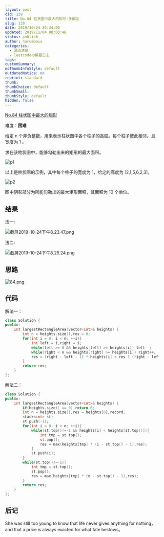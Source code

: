 ```yaml
---
layout: post
cid: 139
title: No.84 柱状图中最大的矩形:多解法
slug: 139
date: 2019/10/24 20:34:00
updated: 2019/11/04 08:03:46
status: publish
author: harumonia
categories:
  - 源流清泉
  - leetcodeの解题日志
tags:
customSummary:
noThumbInfoStyle: default
outdatedNotice: no
reprint: standard
thumb:
thumbChoice: default
thumbSmall:
thumbStyle: default
hidden: false
---
```


[No.84 柱状图中最大的矩形](https://leetcode-cn.com/problems/largest-rectangle-in-histogram/)

难度：**困难**

给定 n 个非负整数，用来表示柱状图中各个柱子的高度。每个柱子彼此相邻，且宽度为 1 。

求在该柱状图中，能够勾勒出来的矩形的最大面积。

![p1](https://assets.leetcode-cn.com/aliyun-lc-upload/uploads/2018/10/12/histogram.png)

以上是柱状图的示例，其中每个柱子的宽度为 1，给定的高度为 [2,1,5,6,2,3]。

![p2](https://assets.leetcode-cn.com/aliyun-lc-upload/uploads/2018/10/12/histogram_area.png)

图中阴影部分为所能勾勒出的最大矩形面积，其面积为 10 个单位。

<!-- more -->

## 结果

法一:

![截屏2019-10-24下午8.23.47.png](https://harumona-blog.oss-cn-beijing.aliyuncs.com/old_articles/1045205236.png?Expires=1602312740&)

法二:

![截屏2019-10-24下午8.29.24.png](https://harumona-blog.oss-cn-beijing.aliyuncs.com/old_articles/230613868.png?Expires=1602312752&)

## 思路

![84.png](https://harumona-blog.oss-cn-beijing.aliyuncs.com/old_articles/2144508509.png?Expires=1602312838&)

## 代码

解法一：

```c++
class Solution {
public:
    int largestRectangleArea(vector<int>& heights) {
        int n = heights.size(),res = 0;
        for(int i = 0; i < n; ++i){
            int left = i,right = i;
            while(left >= 0 && heights[left] >= heights[i]) left--;
            while(right < n && heights[right] >= heights[i]) right++;
            res = (right - left - 1) * heights[i] > res ? (right - left - 1) * heights[i] : res;
        }
        return res;
    }
};
```

解法二：

```c++
class Solution {
public:
    int largestRectangleArea(vector<int>& heights) {
        if(heights.size() == 0) return 0;
        int n = heights.size(),res = heights[0],record;
        stack<int> st;
        st.push(-1);
        for(int i = 0; i < n; ++i){
            while(st.top()!=-1 && heights[i] < heights[st.top()]){
                int tmp = st.top();
                st.pop();
                res = max(heights[tmp] * (i - st.top() - 1),res);
            }
            st.push(i);
        }
        while(st.top()!=-1){
            int tmp = st.top();
            st.pop();
            res = max(heights[tmp] * (n - st.top() - 1),res);
        }
        return res;
    }
};
```

## 后记

She was still too young to know that life never gives anything for nothing， and that a price is always exacted for what fate bestows。

